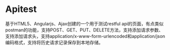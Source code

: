 # Apitest
基于HTML5、Angularjs、Ajax创建的一个用于测试restful api的页面，有点类似postman的功能，支持POST、GET、PUT、DELETE方法，支持添加请求参数、支持添加请求头，支持application/x-www-form-urlencoded和application/json编码格式，支持将历史请求记录保存到本地存储。
